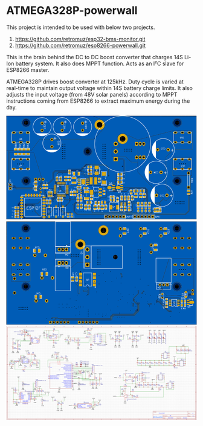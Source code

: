 # ATMEGA328P-powerwall

This project is intended to be used with below two projects.
1. https://github.com/retromuz/esp32-bms-monitor.git
2. https://github.com/retromuz/esp8266-powerwall.git

This is the brain behind the DC to DC boost converter that charges 14S Li-Ion battery system. It also does MPPT function. Acts as an I²C slave for ESP8266 master.


ATMEGA328P drives boost converter at 125kHz. Duty cycle is varied at real-time to maintain output voltage within 14S battery charge limits. It also adjusts the input voltage (from 48V solar panels) according to MPPT instructions coming from ESP8266 to extract maximum energy during the day.

![PCB](https://github.com/retromuz/atmega328p-powerwall/blob/master/schematics/V2-pcb-2D-view.png?raw=true)
![Schematics](https://github.com/retromuz/atmega328p-powerwall/blob/master/schematics/V2-schematic.png?raw=true)

